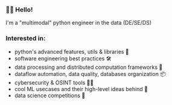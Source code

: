 ### 👨‍💻 Hello!

I'm a "multimodal" python engineer in the data (DE/SE/DS)

### Interested in:
- python's advanced features, utils & libraries 📕
- software engineering best practices 🛠
- data processing and distributed computation frameworks 🚀
- dataflow automation, data quality, databases organization 📦
- cybersecurity & OSINT tools 🕵️‍♂️
- cool ML usecases and their high-level ideas behind 🤖
- data science competitions 🥇
